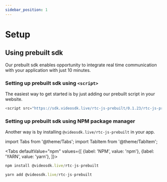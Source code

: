 ```yaml
---
sidebar_position: 1
---
```


# Setup

## Using prebuilt sdk

Our prebuilt sdk enables opportunity to integrate real time communication with your application with just 10 minutes.

### Setting up prebuilt sdk using `<script>`

The easiest way to get started is by just adding our prebuilt script in your website.

```js
<script src="https://sdk.videosdk.live/rtc-js-prebuilt/0.1.23/rtc-js-prebuilt.js"></script>
```

### Setting up prebuilt sdk using NPM package manager

Another way is by installing `@videosdk.live/rtc-js-prebuilt` in your app.

import Tabs from '@theme/Tabs';
import TabItem from '@theme/TabItem';

<Tabs
defaultValue="npm"
values={[
{label: 'NPM', value: 'npm'},
{label: 'YARN', value: 'yarn'},
]}>
<TabItem value="npm">

```js
npm install @videosdk.live/rtc-js-prebuilt
```

</TabItem>
<TabItem value="yarn">

```js
yarn add @videosdk.live/rtc-js-prebuilt
```

</TabItem>
</Tabs>
